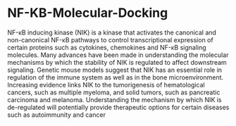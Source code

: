 # NF-KB-Molecular-Docking
NF-κB inducing kinase (NIK) is a kinase that activates the canonical and non-canonical NF-κB pathways to control transcriptional expression of certain proteins such as cytokines, chemokines and NF-κB signaling molecules. Many advances have been made in understanding the molecular mechanisms by which the stability of NIK is regulated to affect downstream signaling. Genetic mouse models suggest that NIK has an essential role in regulation of the immune system as well as in the bone microenvironment. Increasing evidence links NIK to the tumorigenesis of hematological cancers, such as multiple myeloma, and solid tumors, such as pancreatic carcinoma and melanoma. Understanding the mechanism by which NIK is de-regulated will potentially provide therapeutic options for certain diseases such as autoimmunity and cancer
